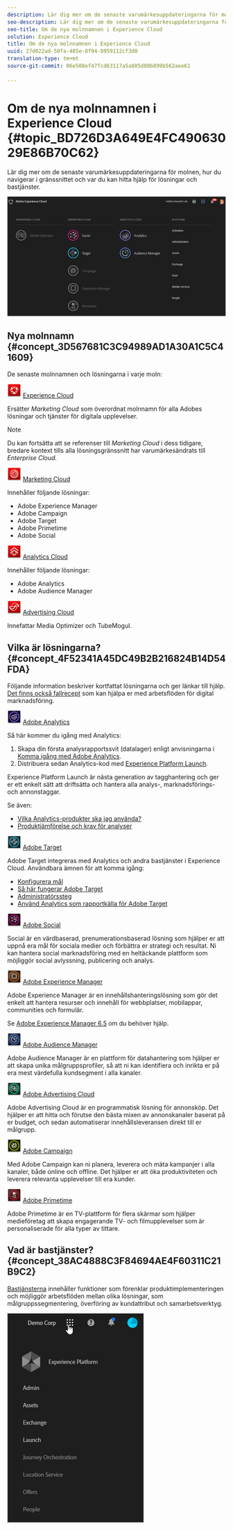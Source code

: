 ```yaml
---
description: Lär dig mer om de senaste varumärkesuppdateringarna för molnen, hur du navigerar i gränssnittet och var du kan hitta hjälp för lösningar och bastjänster.
seo-description: Lär dig mer om de senaste varumärkesuppdateringarna för molnen, hur du navigerar i gränssnittet och var du kan hitta hjälp för lösningar och bastjänster.
seo-title: Om de nya molnnamnen i Experience Cloud
solution: Experience Cloud
title: Om de nya molnnamnen i Experience Cloud
uuid: 27d022ad-50fa-485e-8f94-0959112cf3d0
translation-type: tm+mt
source-git-commit: 06e508ef47fcd63117a5a885d80b899b562aee61

---
```



# Om de nya molnnamnen i Experience Cloud {#topic_BD726D3A649E4FC49063029E86B70C62}

Lär dig mer om de senaste varumärkesuppdateringarna för molnen, hur du navigerar i gränssnittet och var du kan hitta hjälp för lösningar och bastjänster.

![](assets/cloud-pulldown.png)

## Nya molnnamn {#concept_3D567681C3C94989AD1A30A1C5C41609}

De senaste molnnamnen och lösningarna i varje moln:

![](assets/experience_cloud_appicon_32.png) [Experience Cloud](https://www.adobe.com/experience-cloud.html?promoid=FZPQZ2HS&mv=other)

Ersätter *Marketing Cloud* som överordnat molnnamn för alla Adobes lösningar och tjänster för digitala upplevelser.

>[!NOTE]
>
>Du kan fortsätta att se referenser till *Marketing Cloud* i dess tidigare, bredare kontext tills alla lösningsgränssnitt har varumärkesändrats till *Enterprise Cloud.*

![](assets/marketingcloud_32.png) [Marketing Cloud](https://www.adobe.com/marketing-cloud.html)

Innehåller följande lösningar:

* Adobe Experience Manager
* Adobe Campaign
* Adobe Target
* Adobe Primetime
* Adobe Social

![](assets/analyticscloud_appicon_32.png) [Analytics Cloud](https://www.adobe.com/data-analytics-cloud.html)

Innehåller följande lösningar:

* Adobe Analytics
* Adobe Audience Manager

![](assets/advertisingcloud_appicon_32.png) [Advertising Cloud](https://www.adobe.com/advertising-cloud.html)

Innefattar Media Optimizer och TubeMogul.

## Vilka är lösningarna? {#concept_4F52341A45DC49B2B216824B14D54FDA}

Följande information beskriver kortfattat lösningarna och ger länkar till hjälp. [Det finns också fallrecept](https://helpx.adobe.com/marketing-cloud/how-to/use-cases.html) som kan hjälpa er med arbetsflöden för digital marknadsföring.

![](assets/mc_analytics_32.png) [Adobe Analytics](https://docs.adobe.com/content/help/en/analytics/landing/home.html)

Så här kommer du igång med Analytics:

1. Skapa din första analysrapportssvit (datalager) enligt anvisningarna i [Komma igång med Adobe Analytics](https://docs.adobe.com/content/help/en/analytics/analyze/analysis-workspace/home.html).
1. Distribuera sedan Analytics-kod med [Experience Platform Launch](https://docs.adobe.com/content/help/en/launch/using/intro/get-started/quick-start.html).

Experience Platform Launch är nästa generation av tagghantering och ger er ett enkelt sätt att driftsätta och hantera alla analys-, marknadsförings- och annonstaggar.

Se även:

* [Vilka Analytics-produkter ska jag använda?](https://docs.adobe.com/content/help/en/analytics/admin/admin-overview/which-analytics-tool.html)
* [Produktjämförelse och krav för analyser](https://docs.adobe.com/content/help/en/analytics/admin/admin-overview/analytics-product-comparison.html)

![](assets/mc_target_32.png) [Adobe Target](https://docs.adobe.com/content/help/en/target/using/target-home.html)

Adobe Target integreras med Analytics och andra bastjänster i Experience Cloud. Användbara ämnen för att komma igång:

* [Konfigurera mål](https://docs.adobe.com/content/help/en/target/using/administer/administrating-target.html)
* [Så här fungerar Adobe Target](https://docs.adobe.com/content/help/en/target/using/introduction/how-target-works.html)
* [Administratörssteg](https://docs.adobe.com/content/help/en/target/using/administer/start-target.html)
* [Använd Analytics som rapportkälla för Adobe Target](https://docs.adobe.com/content/help/en/target/using/integrate/a4t/a4t.html)

![](assets/mc_social_32.png) [Adobe Social](https://docs.adobe.com/content/help/en/social/using/home.html)

Social är en värdbaserad, prenumerationsbaserad lösning som hjälper er att uppnå era mål för sociala medier och förbättra er strategi och resultat. Ni kan hantera social marknadsföring med en heltäckande plattform som möjliggör social avlyssning, publicering och analys.

![](assets/mc_experiencemanager_32.png) [Adobe Experience Manager](https://helpx.adobe.com/support/experience-manager/6-5.html)

Adobe Experience Manager är en innehållshanteringslösning som gör det enkelt att hantera resurser och innehåll för webbplatser, mobilappar, communities och formulär.

Se [Adobe Experience Manager 6.5](https://helpx.adobe.com/support/experience-manager/6-5.html) om du behöver hjälp.

![](assets/mc_audiencemanager_32.png) [Adobe Audience Manager](https://docs.adobe.com/content/help/en/audience-manager/user-guide/aam-home.html)

Adobe Audience Manager är en plattform för datahantering som hjälper er att skapa unika målgruppsprofiler, så att ni kan identifiera och inrikta er på era mest värdefulla kundsegment i alla kanaler.

![](assets/mc_optimize_32.png) [Adobe Advertising Cloud](https://docs.adobe.com/content/help/en/release-notes/experience-cloud/current.html#adcloud)

Adobe Advertising Cloud är en programmatisk lösning för annonsköp. Det hjälper er att hitta och förutse den bästa mixen av annonskanaler baserat på er budget, och sedan automatiserar innehållsleveransen direkt till er målgrupp.

![](assets/mc_campaign_32.png) [Adobe Campaign](https://docs.adobe.com/content/help/en/campaign-standard/using/getting-started/about-adobe-campaign/campaign-orchestration.html)

Med Adobe Campaign kan ni planera, leverera och mäta kampanjer i alla kanaler, både online och offline. Det hjälper er att öka produktiviteten och leverera relevanta upplevelser till era kunder.

![](assets/primetime_app_32.png) [Adobe Primetime](https://help.adobe.com/en_US/primetime/)

Adobe Primetime är en TV-plattform för flera skärmar som hjälper medieföretag att skapa engagerande TV- och filmupplevelser som är personaliserade för alla typer av tittare.

## Vad är bastjänster? {#concept_38AC4888C3F84694AE4F60311C21B9C2}

[Bastjänsterna](https://docs.adobe.com/content/help/en/core-services/interface/about-core-services/core-services-landing.html) innehåller funktioner som förenklar produktimplementeringen och möjliggör arbetsflöden mellan olika lösningar, som målgruppssegmentering, överföring av kundattribut och samarbetsverktyg.

![](assets/core-services.png)
